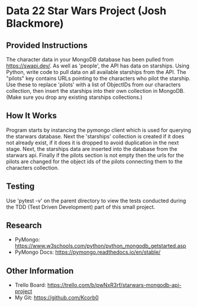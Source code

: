 # Data 22 Star Wars Project (Josh Blackmore)

## Provided Instructions
The character data in your MongoDB database has been pulled from https://swapi.dev/. As well as 'people', the API has data on starships. Using Python, write code to pull data on all available starships from the API. The "pilots" key contains URLs pointing to the characters who pilot the starship. Use these to replace 'pilots' with a list of ObjectIDs from our characters collection, then insert the starships into their own collection in MongoDB. (Make sure you drop any existing starships collections.)


## How It Works
Program starts by instancing the pymongo client which is used for querying the starwars database. Next the 'starships' collection is created if it does not already exist, if it does it is dropped to avoid duplication in the next stage.
Next, the starships data are inserted into the database from the starwars api.
Finally if the pilots section is not empty then the urls for the pilots are changed for the object ids of the pilots connecting them to the characters collection.

## Testing
Use 'pytest -v' on the parent directory to view the tests conducted during the TDD (Test Driven Development) part of this small project.


## Research
- PyMongo: https://www.w3schools.com/python/python_mongodb_getstarted.asp
- PyMongo Docs: https://pymongo.readthedocs.io/en/stable/


## Other Information
- Trello Board: https://trello.com/b/pwNxR3rf/starwars-mongodb-api-project
- My Git: https://github.com/Kcorb0
